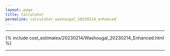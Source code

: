 ```yaml
---
layout: page
title: Calculator
permalink: calculator_washougal_20230214_enhanced
---
```


___

{% include cost_estimates/20230214/Washougal_20230214_Enhanced.html %}

___


